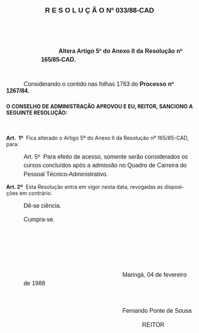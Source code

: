 <body lang=PT-BR style='tab-interval:35.4pt'>

<div class=Section1>

<p class=MsoNormal align=center style='margin-bottom:9.0pt;text-align:center;
line-height:17.4pt'><b style='mso-bidi-font-weight:normal'><span
style='font-size:14.0pt;mso-bidi-font-size:10.0pt;font-family:Arial'>R E S O L
U Ç Ã O Nº 033/88-CAD</span></b><span style='font-size:14.0pt;mso-bidi-font-size:
10.0pt;font-family:Arial'><o:p></o:p></span></p>

<p class=MsoNormal align=center style='margin-bottom:9.0pt;text-align:center;
line-height:17.4pt'><span style='font-size:14.0pt;mso-bidi-font-size:10.0pt;
font-family:Arial'><![if !supportEmptyParas]>&nbsp;<![endif]><o:p></o:p></span></p>

<p class=MsoNormal style='margin-bottom:9.0pt;line-height:17.4pt'><span
style='font-size:12.0pt;mso-bidi-font-size:10.0pt;font-family:Arial'><![if !supportEmptyParas]>&nbsp;<![endif]><o:p></o:p></span></p>

<p class=MsoNormal style='margin-top:0cm;margin-right:0cm;margin-bottom:9.0pt;
margin-left:70.8pt;text-indent:35.4pt;line-height:17.4pt'><b><span
style='font-size:12.0pt;mso-bidi-font-size:10.0pt;font-family:Arial'>Altera
Artigo 5º do Anexo II da Resolução nº 165/85-CAD.<o:p></o:p></span></b></p>

<p class=MsoNormal><span style='font-size:12.0pt;mso-bidi-font-size:10.0pt;
font-family:Arial'><![if !supportEmptyParas]>&nbsp;<![endif]><o:p></o:p></span></p>

<p class=MsoNormal style='margin-bottom:18.0pt;text-indent:35.45pt'><span
style='font-size:12.0pt;mso-bidi-font-size:10.0pt;font-family:Arial'>Considerando
o contido nas folhas 1763 do <b>Processo nº 1267/84</b>,<o:p></o:p></span></p>

<p class=MsoBodyTextIndent style='text-align:justify'><b>O CONSELHO DE
ADMINISTRAÇÃO APROVOU E EU, REITOR, SANCIONO A SEGUINTE RESOLUÇÃO:<o:p></o:p></b></p>

<p class=MsoNormal style='line-height:17.4pt'><span style='font-size:12.0pt;
mso-bidi-font-size:10.0pt;font-family:Arial'><![if !supportEmptyParas]>&nbsp;<![endif]><o:p></o:p></span></p>

<p class=MsoBodyTextIndent><b>Art.<span style="mso-spacerun: yes">  </span>1º</b><span
style="mso-spacerun: yes">  </span>Fica alterado o Artigo 5º do Anexo II da
Resolução nº 165/85-CAD, para:</p>

<p class=MsoNormal style='margin-left:35.4pt;line-height:17.4pt'><span
style='font-size:12.0pt;mso-bidi-font-size:10.0pt;font-family:Arial'>Art.
5º<span style="mso-spacerun: yes">  </span>Para efeito de acesso, somente serão
considerados os cursos concluídos após a admissão no Quadro de Carreira do
Pessoal Técnico-Administrativo.<o:p></o:p></span></p>

<p class=MsoBodyTextIndent><b>Art. 2º</b><span style="mso-spacerun: yes"> 
</span>Esta Resolução entra em vigor nesta data, revogadas as disposições em
contrário.</p>

<p class=MsoNormal style='margin-left:35.4pt;line-height:17.4pt'><span
style='font-size:12.0pt;mso-bidi-font-size:10.0pt;font-family:Arial'>Dê-se ciência.<o:p></o:p></span></p>

<p class=MsoNormal style='margin-left:35.4pt;line-height:17.4pt'><span
style='font-size:12.0pt;mso-bidi-font-size:10.0pt;font-family:Arial'>Cumpra-se.<o:p></o:p></span></p>

<p class=MsoNormal style='margin-left:35.4pt;line-height:17.4pt'><span
style='font-size:12.0pt;mso-bidi-font-size:10.0pt;font-family:Arial'><![if !supportEmptyParas]>&nbsp;<![endif]><o:p></o:p></span></p>

<p class=MsoNormal style='margin-left:35.4pt;line-height:17.4pt'><span
style='font-size:12.0pt;mso-bidi-font-size:10.0pt;font-family:Arial'><![if !supportEmptyParas]>&nbsp;<![endif]><o:p></o:p></span></p>

<p class=MsoNormal style='margin-left:35.4pt;line-height:17.4pt'><span
style='font-size:12.0pt;mso-bidi-font-size:10.0pt;font-family:Arial'><![if !supportEmptyParas]>&nbsp;<![endif]><o:p></o:p></span></p>

<p class=MsoNormal style='margin-left:35.4pt;line-height:17.4pt'><span
style='font-size:12.0pt;mso-bidi-font-size:10.0pt;font-family:Arial'><span
style='mso-tab-count:1'>            </span><span style='mso-tab-count:1'>            </span><span
style='mso-tab-count:1'>            </span><span style='mso-tab-count:1'>            </span><span
style='mso-tab-count:1'>            </span>Maringá, 04 de fevereiro de 1988<o:p></o:p></span></p>

<p class=MsoNormal style='margin-left:35.4pt;line-height:17.4pt'><span
style='font-size:12.0pt;mso-bidi-font-size:10.0pt;font-family:Arial'><![if !supportEmptyParas]>&nbsp;<![endif]><o:p></o:p></span></p>

<p class=MsoNormal style='margin-left:35.4pt;line-height:17.4pt'><span
style='font-size:12.0pt;mso-bidi-font-size:10.0pt;font-family:Arial'><span
style='mso-tab-count:1'>            </span><span style='mso-tab-count:1'>            </span><span
style='mso-tab-count:1'>            </span><span style='mso-tab-count:1'>            </span><span
style='mso-tab-count:1'>            </span>Fernando Ponte de Sousa<o:p></o:p></span></p>

<p class=MsoNormal style='margin-left:35.4pt;line-height:17.4pt'><span
style='font-size:12.0pt;mso-bidi-font-size:10.0pt;font-family:Arial'><span
style='mso-tab-count:1'>            </span><span style='mso-tab-count:1'>            </span><span
style='mso-tab-count:1'>            </span><span style='mso-tab-count:1'>            </span><span
style='mso-tab-count:1'>            </span><span style='mso-tab-count:1'>            </span>REITOR<o:p></o:p></span></p>

</div>

</body>
